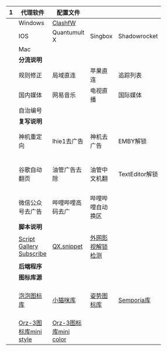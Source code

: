 <figure class='table-figure'><table>
<thead>
<tr><th>1</th><th>代理软件</th><th>配置文件</th><th>&nbsp;</th><th>&nbsp;</th><th>&nbsp;</th><th>&nbsp;</th><th>&nbsp;</th></tr></thead>
<tbody><tr><td>&nbsp;</td><td>Windows</td><td><a href='https://raw.githubusercontent.com/oiozi/Gears/main/Templates/ClashfW.yml'>ClashfW</a></td><td>&nbsp;</td><td>&nbsp;</td><td>&nbsp;</td><td>&nbsp;</td><td>&nbsp;</td></tr><tr><td>&nbsp;</td><td>IOS</td><td>Quantumult X</td><td>Singbox</td><td>Shadowrocket</td><td>Surge5</td><td>loon</td><td>stash</td></tr><tr><td>&nbsp;</td><td>Mac</td><td>&nbsp;</td><td>&nbsp;</td><td>&nbsp;</td><td>Surge5</td><td>&nbsp;</td><td>&nbsp;</td></tr><tr><td>&nbsp;</td><td><strong>分流说明</strong></td><td>&nbsp;</td><td>&nbsp;</td><td>&nbsp;</td><td>&nbsp;</td><td>&nbsp;</td><td>&nbsp;</td></tr><tr><td>&nbsp;</td><td>规则修正</td><td>局域直连</td><td>苹果直连</td><td>追踪列表</td><td>广告拦截</td><td>隐私保护</td><td>运营劫持</td></tr><tr><td>&nbsp;</td><td>国内媒体</td><td>网易音乐</td><td>电视直播</td><td>国际媒体</td><td>电报服务</td><td>谷歌服务</td><td>全球加速</td></tr><tr><td>&nbsp;</td><td>自治编号</td><td>&nbsp;</td><td>&nbsp;</td><td>&nbsp;</td><td>&nbsp;</td><td>&nbsp;</td><td>&nbsp;</td></tr><tr><td>&nbsp;</td><td><strong>复写说明</strong></td><td>&nbsp;</td><td>&nbsp;</td><td>&nbsp;</td><td>&nbsp;</td><td>&nbsp;</td><td>&nbsp;</td></tr><tr><td>&nbsp;</td><td>神机重定向</td><td>lhie1去广告</td><td>神机去广告</td><td>EMBY解锁</td><td>P站大会员</td><td>酷我音乐解锁</td><td>链接屏蔽解除</td></tr><tr><td>&nbsp;</td><td>谷歌自动翻页</td><td>油管广告去除</td><td>油管中文机翻</td><td>TextEditor解锁</td><td>百度贴吧去广告</td><td>苹果天气AQI(US)</td><td>豆瓣简影快捷播放</td></tr><tr><td>&nbsp;</td><td>微信公众号去广告</td><td>哔哩哔哩高码去广</td><td>哔哩哔哩自动换区</td><td>&nbsp;</td><td>&nbsp;</td><td>&nbsp;</td><td>&nbsp;</td></tr><tr><td>&nbsp;</td><td><strong>脚本说明</strong></td><td>&nbsp;</td><td>&nbsp;</td><td>&nbsp;</td><td>&nbsp;</td><td>&nbsp;</td><td>&nbsp;</td></tr><tr><td>&nbsp;</td><td><a href='https://raw.githubusercontent.com/oiozi/Gears/main/Package/QuantumultX/Script Gallery Subscribe.json'>Script Gallery Subscribe</a></td><td><a href='https://raw.githubusercontent.com/Peng-YM/QuanX/master/Tasks/task.json'>QX.snippet</a></td><td><a href='https://raw.githubusercontent.com/Hyseen/Scripts/master/QuantumultX/task.jsontask.json'>外网影视解锁检测</a></td><td>&nbsp;</td><td>&nbsp;</td><td>&nbsp;</td><td>&nbsp;</td></tr><tr><td>&nbsp;</td><td><strong>后端程序</strong></td><td>&nbsp;</td><td>&nbsp;</td><td>&nbsp;</td><td>&nbsp;</td><td>&nbsp;</td><td>&nbsp;</td></tr><tr><td>&nbsp;</td><td><strong>图标库源</strong></td><td>&nbsp;</td><td>&nbsp;</td><td>&nbsp;</td><td>&nbsp;</td><td>&nbsp;</td><td>&nbsp;</td></tr><tr><td>&nbsp;</td><td><a href='https://quantumult.app/x/open-app/ui?module=gallery&amp;type=icon&amp;action=add&amp;content=[    &quot;https%3A%2F%2Fraw.githubusercontent.com%2Ftugepaopao%2FImage-Storage%2Fmaster%2Fother%2FCute.json&quot; ]'>泡泡图标库</a></td><td><a href='https://quantumult.app/x/open-app/ui?module=gallery&amp;type=icon&amp;action=add&amp;content=[    &quot;https%3A%2F%2Fraw.githubusercontent.com%2FYuanxsxs%2FQtumultX%2Fmaster%2FIcon%2FCatcat.json&quot; ]'>小猫咪库</a></td><td><a href='https://quantumult.app/x/open-app/ui?module=gallery&amp;type=icon&amp;action=add&amp;content=[    &quot;https%3A%2F%2Fraw.githubusercontent.com%2FLovedGM%2FQuantumult-X-TuBiao%2Fmain%2Fzishi-cs.json&quot; ]'>姿势图标库</a></td><td><a href='https://quantumult.app/x/open-app/ui?module=gallery&amp;type=icon&amp;action=add&amp;content=[    &quot;https%3A%2F%2Fraw.githubusercontent.com%2FSemporia%2FHand-Painted-icon%2Fmaster%2FSemporia.json&quot; ]'>Semporia库</a></td><td><a href='https://quantumult.app/x/open-app/ui?module=gallery&amp;type=icon&amp;action=add&amp;content=[    &quot;https%3A%2F%2Fgithub.com%2FKoolson%2FQure%2Fraw%2Fmaster%2FOther%2FQureColor-All.json&quot; ]'>Qure图标库彩色1</a></td><td><a href='https://quantumult.app/x/open-app/ui?module=gallery&amp;type=icon&amp;action=add&amp;content=[    &quot;https%3A%2F%2Fraw.githubusercontent.com%2FKoolson%2FQure%2Fmaster%2FOther%2FQureColor.json&quot; ]'>Qure图标库彩色2</a></td><td><a href='https://quantumult.app/x/open-app/ui?module=gallery&amp;type=icon&amp;action=add&amp;content=[    &quot;https%3A%2F%2Fraw.githubusercontent.com%2FKoolson%2FQure%2Fmaster%2FOther%2FQuremini.json&quot; ]'>Qure图标库mini</a></td></tr><tr><td>&nbsp;</td><td><a href='https://quantumult.app/x/open-app/ui?module=gallery&amp;type=icon&amp;action=add&amp;content=[    &quot;https%3A%2F%2Fgithub.com%2FOrz-3%2Fmini%2Fraw%2Fmaster%2Fmini.json&quot; ]'>Orz-3图标库mini style</a></td><td><a href='https://quantumult.app/x/open-app/ui?module=gallery&amp;type=icon&amp;action=add&amp;content=[    &quot;https%3A%2F%2Fraw.githubusercontent.com%2FOrz-3%2Fmini%2Fmaster%2FminiColor.json&quot; ]'>Orz-3图标库mini color</a></td><td>&nbsp;</td><td>&nbsp;</td><td>&nbsp;</td><td>&nbsp;</td><td>&nbsp;</td></tr></tbody>
</table></figure>
<p>&nbsp;</p>
